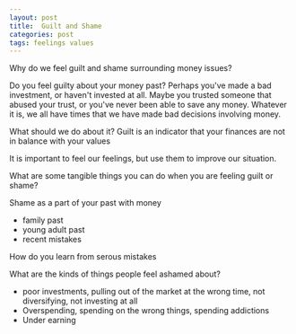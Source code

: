 ```yaml
---
layout: post
title:  Guilt and Shame
categories: post
tags: feelings values
---
```


Why do we feel guilt and shame surrounding money issues?

Do you feel guilty about your money past? Perhaps you've made a bad investment, or haven't invested at all. Maybe you trusted someone that abused your trust, or you've never been able to save any money. Whatever it is, we all have times that we have made bad decisions involving money.

What should we do about it?
Guilt is an indicator that your finances are not in balance with your values

It is important to feel our feelings, but use them to improve our situation.

What are some tangible things you can do when you are feeling guilt or shame?

Shame as a part of your past with money
- family past
- young adult past
- recent mistakes

How do you learn from serous mistakes 

What are the kinds of things people feel ashamed about?
- poor investments, pulling out of the market at the wrong time, not diversifying, not investing at all
- Overspending, spending on the wrong things, spending addictions
- Under earning